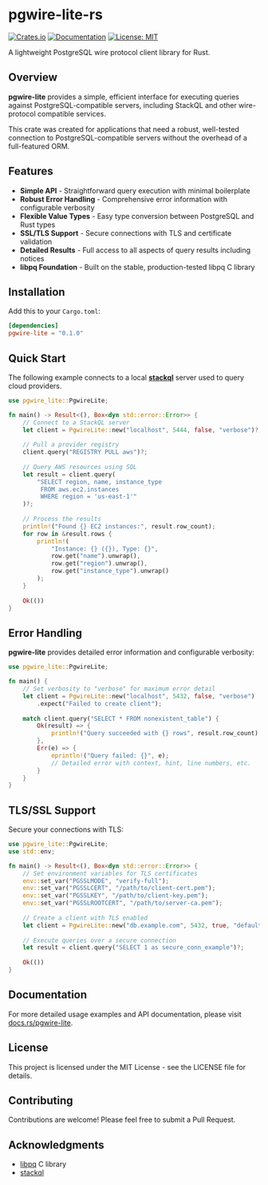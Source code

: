 # pgwire-lite-rs

[![Crates.io](https://img.shields.io/crates/v/pgwire-lite.svg)](https://crates.io/crates/pgwire-lite)
[![Documentation](https://docs.rs/pgwire-lite/badge.svg)](https://docs.rs/pgwire-lite)
[![License: MIT](https://img.shields.io/badge/License-MIT-yellow.svg)](https://opensource.org/licenses/MIT)

A lightweight PostgreSQL wire protocol client library for Rust.

## Overview

**pgwire-lite** provides a simple, efficient interface for executing queries against PostgreSQL-compatible servers, including StackQL and other wire-protocol compatible services.

This crate was created for applications that need a robust, well-tested connection to PostgreSQL-compatible servers without the overhead of a full-featured ORM.

## Features

- **Simple API** - Straightforward query execution with minimal boilerplate
- **Robust Error Handling** - Comprehensive error information with configurable verbosity
- **Flexible Value Types** - Easy type conversion between PostgreSQL and Rust types
- **SSL/TLS Support** - Secure connections with TLS and certificate validation
- **Detailed Results** - Full access to all aspects of query results including notices
- **libpq Foundation** - Built on the stable, production-tested libpq C library

## Installation

Add this to your `Cargo.toml`:

```toml
[dependencies]
pgwire-lite = "0.1.0"
```

## Quick Start

The following example connects to a local [**stackql**](https://github.com/stackql/stackql) server used to query cloud providers.

```rust
use pgwire_lite::PgwireLite;

fn main() -> Result<(), Box<dyn std::error::Error>> {
    // Connect to a StackQL server
    let client = PgwireLite::new("localhost", 5444, false, "verbose")?;
    
    // Pull a provider registry
    client.query("REGISTRY PULL aws")?;
    
    // Query AWS resources using SQL
    let result = client.query(
        "SELECT region, name, instance_type 
         FROM aws.ec2.instances 
         WHERE region = 'us-east-1'"
    )?;
    
    // Process the results
    println!("Found {} EC2 instances:", result.row_count);
    for row in &result.rows {
        println!(
            "Instance: {} ({}), Type: {}", 
            row.get("name").unwrap(),
            row.get("region").unwrap(),
            row.get("instance_type").unwrap()
        );
    }
    
    Ok(())
}
```
## Error Handling

**pgwire-lite** provides detailed error information and configurable verbosity:

```rust
use pgwire_lite::PgwireLite;

fn main() {
    // Set verbosity to "verbose" for maximum error detail
    let client = PgwireLite::new("localhost", 5432, false, "verbose")
        .expect("Failed to create client");
    
    match client.query("SELECT * FROM nonexistent_table") {
        Ok(result) => {
            println!("Query succeeded with {} rows", result.row_count);
        },
        Err(e) => {
            eprintln!("Query failed: {}", e);
            // Detailed error with context, hint, line numbers, etc.
        }
    }
}
```

## TLS/SSL Support

Secure your connections with TLS:

```rust
use pgwire_lite::PgwireLite;
use std::env;

fn main() -> Result<(), Box<dyn std::error::Error>> {
    // Set environment variables for TLS certificates
    env::set_var("PGSSLMODE", "verify-full");
    env::set_var("PGSSLCERT", "/path/to/client-cert.pem");
    env::set_var("PGSSLKEY", "/path/to/client-key.pem");
    env::set_var("PGSSLROOTCERT", "/path/to/server-ca.pem");
    
    // Create a client with TLS enabled
    let client = PgwireLite::new("db.example.com", 5432, true, "default")?;
    
    // Execute queries over a secure connection
    let result = client.query("SELECT 1 as secure_conn_example")?;
    
    Ok(())
}
```

## Documentation

For more detailed usage examples and API documentation, please visit [docs.rs/pgwire-lite](https://docs.rs/pgwire-lite).

## License

This project is licensed under the MIT License - see the LICENSE file for details.

## Contributing

Contributions are welcome! Please feel free to submit a Pull Request.

## Acknowledgments

- [libpq](https://www.postgresql.org/docs/current/libpq.html) C library
- [stackql](https://github.com/stackql/stackql)